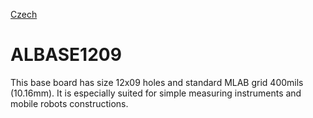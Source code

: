 
[Czech](./README.cs.md)
<!--- module --->
# ALBASE1209
<!--- Emodule --->


<!--- description --->This base board has size 12x09 holes and standard MLAB grid 400mils (10.16mm). It is especially suited for simple measuring instruments and mobile robots constructions. <!--- Edescription --->
            
